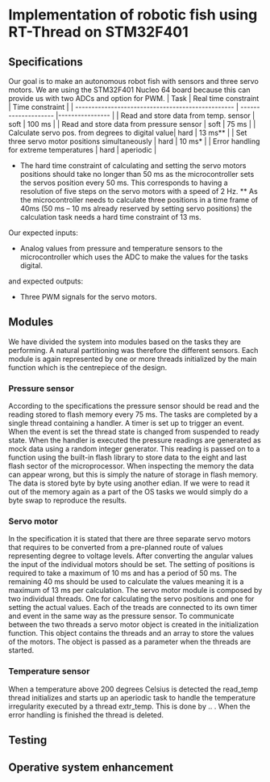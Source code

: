 # Implementation of robotic fish using RT-Thread on STM32F401

## Specifications
Our goal is to make an autonomous robot fish with sensors and three servo motors.
We are using the STM32F401 Nucleo 64 board because this can provide us with two ADCs 
and option for PWM. 
| Task		                                          | Real time constraint | Time constraint |
| ------------------------------------------------- | -------------------- |---------------- |
| Read and store data from temp. sensor             | soft                 | 100 ms          |
| Read and store data from pressure sensor          | soft                 | 75 ms           |
| Calculate servo pos. from degrees to digital value| hard                 | 13 ms**         |
| Set three servo motor positions simultaneously    | hard                 | 10 ms*          |
| Error handling for extreme temperatures           | hard                 | aperiodic       |

*  The hard time constraint of calculating and setting the servo motors positions should take no longer than 50 ms as the microcontroller sets the servos position every 50 ms. This corresponds to having a resolution of five steps on the servo motors with a speed of 2 Hz. 
** As the microcontroller needs to calculate three positions in a time frame of 40ms (50 ms – 10 ms already reserved by setting servo positions) the calculation task needs a hard time constraint of 13 ms.

Our expected inputs:
-	Analog values from pressure and temperature sensors to the microcontroller which uses the ADC to make the values for the tasks digital. 

and expected outputs:
-	Three PWM signals for the servo motors.

## Modules 
We have divided the system into modules based on the tasks they are performing. A natural partitioning was therefore the different sensors.  Each module is again represented by one or more threads initialized by the main function which is the centrepiece of the design. 

### Pressure sensor
According to the specifications the pressure sensor should be read and the reading stored to flash memory every 75 ms. The tasks are completed by a single thread containing a handler. A timer is set up to trigger an event. When the event is set the thread state is changed from suspended to ready state. 
When the handler is executed the pressure readings are generated as mock data using a random integer generator. This reading is passed on to a function using the built-in flash library to store data to the eight and last flash sector of the microprocessor. 
When inspecting the memory the data can appear wrong, but this is simply the nature of storage in flash memory. The data is stored byte by byte using another edian. If we were to read it out of the memory again as a part of the OS tasks we would simply do a byte swap to reproduce the results. 

### Servo motor
In the specification it is stated that there are three separate servo motors that requires to be converted from a pre-planned route of values representing degree to voltage levels. After converting the angular values the input of the individual motors should be set. The setting of positions is required to take a maximum of 10 ms and has a period of 50 ms. The remaining 40 ms should be used to calculate the values meaning it is a maximum of 13 ms per calculation. 
The servo motor module is composed by two individual threads. One for calculating the servo positions and one for setting the actual values. Each of the treads are connected to its own timer and event in the same way as the pressure sensor. 
To communicate between the two threads a servo motor object is created in the initialization function. This object contains the threads and an array to store the values of the motors. The object is passed as a parameter when the threads are started.

### Temperature sensor


When a temperature above 200 degrees Celsius is detected the read_temp thread initializes and starts up an aperiodic task to handle the temperature irregularity executed by a thread extr_temp. This is done by .. . When the error handling is finished the thread is deleted. 

## Testing 


## Operative system enhancement 

